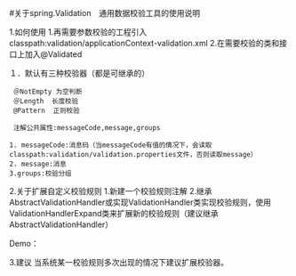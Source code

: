 #关于spring.Validation　通用数据校验工具的使用说明

1.如何使用
       1.再需要参数校验的工程引入classpath:validation/applicationContext-validation.xml
       2.在需要校验的类和接口上加入@Validated

１．默认有三种校验器（都是可继承的）

     ＠NotEmpty 为空判断
     ＠Length  长度校验
     @Pattern  正则校验

     注解公共属性:messageCode,message,groups
   
    1. messageCode:消息码（当messageCode有值的情况下，会读取      classpath:validation/validation.properties文件，否则读取message）
    2. message:消息
    3.groups:校验分组


2.关于扩展自定义校验规则
   1.新建一个校验规则注解
   2.继承AbstractValidationHandler或实现ValidationHandler类实现校验规则，使用    ValidationHandlerExpand类来扩展新的校验规则（建议继承AbstractValidationHandler）

Demo：
<bean class="ValidationHandlerExpand">
    <property name="validationHandlers">
        <list>
            <bean class="NotNullHandler"></bean>
        </list>
    </property>
</bean>

3.建议
当系统某一校验规则多次出现的情况下建议扩展校验器。
